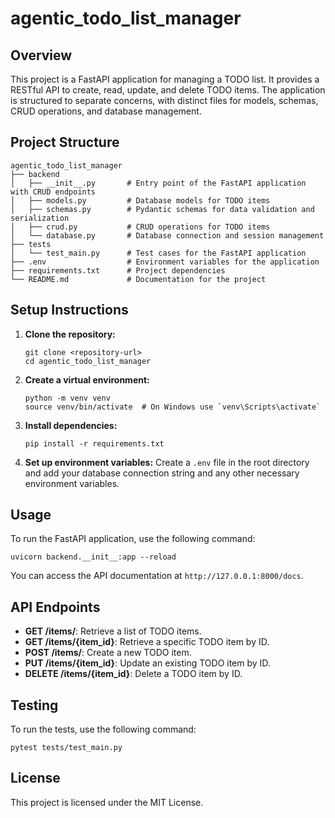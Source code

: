 # agentic_todo_list_manager

## Overview
This project is a FastAPI application for managing a TODO list. It provides a RESTful API to create, read, update, and delete TODO items. The application is structured to separate concerns, with distinct files for models, schemas, CRUD operations, and database management.

## Project Structure
```
agentic_todo_list_manager
├── backend
│   ├── __init__.py       # Entry point of the FastAPI application with CRUD endpoints
│   ├── models.py         # Database models for TODO items
│   ├── schemas.py        # Pydantic schemas for data validation and serialization
│   ├── crud.py           # CRUD operations for TODO items
│   └── database.py       # Database connection and session management
├── tests
│   └── test_main.py      # Test cases for the FastAPI application
├── .env                  # Environment variables for the application
├── requirements.txt      # Project dependencies
└── README.md             # Documentation for the project
```

## Setup Instructions
1. **Clone the repository:**
   ```
   git clone <repository-url>
   cd agentic_todo_list_manager
   ```

2. **Create a virtual environment:**
   ```
   python -m venv venv
   source venv/bin/activate  # On Windows use `venv\Scripts\activate`
   ```

3. **Install dependencies:**
   ```
   pip install -r requirements.txt
   ```

4. **Set up environment variables:**
   Create a `.env` file in the root directory and add your database connection string and any other necessary environment variables.

## Usage
To run the FastAPI application, use the following command:
```
uvicorn backend.__init__:app --reload
```
You can access the API documentation at `http://127.0.0.1:8000/docs`.

## API Endpoints
- **GET /items/**: Retrieve a list of TODO items.
- **GET /items/{item_id}**: Retrieve a specific TODO item by ID.
- **POST /items/**: Create a new TODO item.
- **PUT /items/{item_id}**: Update an existing TODO item by ID.
- **DELETE /items/{item_id}**: Delete a TODO item by ID.

## Testing
To run the tests, use the following command:
```
pytest tests/test_main.py
```

## License
This project is licensed under the MIT License.